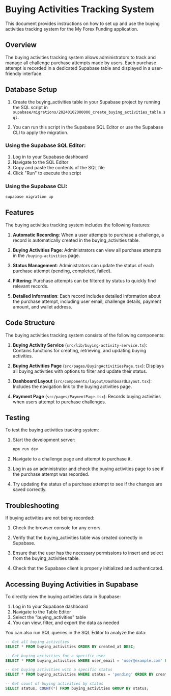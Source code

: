 # Buying Activities Tracking System

This document provides instructions on how to set up and use the buying activities tracking system for the My Forex Funding application.

## Overview

The buying activities tracking system allows administrators to track and manage all challenge purchase attempts made by users. Each purchase attempt is recorded in a dedicated Supabase table and displayed in a user-friendly interface.

## Database Setup

1. Create the buying_activities table in your Supabase project by running the SQL script in `supabase/migrations/20240102000000_create_buying_activities_table.sql`.

2. You can run this script in the Supabase SQL Editor or use the Supabase CLI to apply the migration.

### Using the Supabase SQL Editor:

1. Log in to your Supabase dashboard
2. Navigate to the SQL Editor
3. Copy and paste the contents of the SQL file
4. Click "Run" to execute the script

### Using the Supabase CLI:

```bash
supabase migration up
```

## Features

The buying activities tracking system includes the following features:

1. **Automatic Recording**: When a user attempts to purchase a challenge, a record is automatically created in the buying_activities table.

2. **Buying Activities Page**: Administrators can view all purchase attempts in the `/buying-activities` page.

3. **Status Management**: Administrators can update the status of each purchase attempt (pending, completed, failed).

4. **Filtering**: Purchase attempts can be filtered by status to quickly find relevant records.

5. **Detailed Information**: Each record includes detailed information about the purchase attempt, including user email, challenge details, payment amount, and wallet address.

## Code Structure

The buying activities tracking system consists of the following components:

1. **Buying Activity Service** (`src/lib/buying-activity-service.ts`): Contains functions for creating, retrieving, and updating buying activities.

2. **Buying Activities Page** (`src/pages/BuyingActivitiesPage.tsx`): Displays all buying activities with options to filter and update their status.

3. **Dashboard Layout** (`src/components/layout/DashboardLayout.tsx`): Includes the navigation link to the buying activities page.

4. **Payment Page** (`src/pages/PaymentPage.tsx`): Records buying activities when users attempt to purchase challenges.

## Testing

To test the buying activities tracking system:

1. Start the development server:
   ```bash
   npm run dev
   ```

2. Navigate to a challenge page and attempt to purchase it.

3. Log in as an administrator and check the buying activities page to see if the purchase attempt was recorded.

4. Try updating the status of a purchase attempt to see if the changes are saved correctly.

## Troubleshooting

If buying activities are not being recorded:

1. Check the browser console for any errors.

2. Verify that the buying_activities table was created correctly in Supabase.

3. Ensure that the user has the necessary permissions to insert and select from the buying_activities table.

4. Check that the Supabase client is properly initialized and authenticated.

## Accessing Buying Activities in Supabase

To directly view the buying activities data in Supabase:

1. Log in to your Supabase dashboard
2. Navigate to the Table Editor
3. Select the "buying_activities" table
4. You can view, filter, and export the data as needed

You can also run SQL queries in the SQL Editor to analyze the data:

```sql
-- Get all buying activities
SELECT * FROM buying_activities ORDER BY created_at DESC;

-- Get buying activities for a specific user
SELECT * FROM buying_activities WHERE user_email = 'user@example.com' ORDER BY created_at DESC;

-- Get buying activities with a specific status
SELECT * FROM buying_activities WHERE status = 'pending' ORDER BY created_at DESC;

-- Get count of buying activities by status
SELECT status, COUNT(*) FROM buying_activities GROUP BY status;
``` 